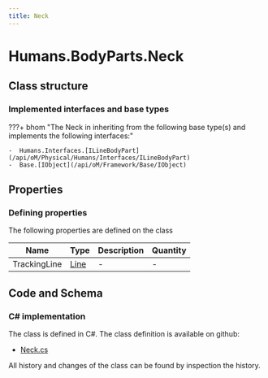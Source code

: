 ```yaml
---
title: Neck
---
```


# Humans.BodyParts.Neck



## Class structure

### Implemented interfaces and base types

???+ bhom "The Neck in inheriting from the following base type(s) and implements the following interfaces:"

    -  Humans.Interfaces.[ILineBodyPart](/api/oM/Physical/Humans/Interfaces/ILineBodyPart)
    -  Base.[IObject](/api/oM/Framework/Base/IObject)


## Properties



### Defining properties

The following properties are defined on the class

| Name             | Type             | Description      | Quantity         |
|------------------|------------------|------------------|------------------|
| TrackingLine | [Line](/api/oM/Dimensional/Geometry/Line) | - | - |


## Code and Schema

### C# implementation

The class is defined in C#. The class definition is available on github:

- [Neck.cs](https://github.com/BHoM/BHoM/blob/develop/Humans_oM/BodyParts\Neck.cs)

All history and changes of the class can be found by inspection the history.
